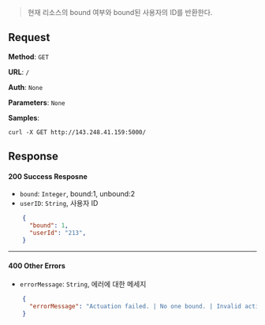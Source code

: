 > 현재 리소스의 bound 여부와 bound된 사용자의 ID를 반환한다. 

## Request

**Method**: `GET`

**URL**: `/`

**Auth**: `None`

**Parameters**: `None`

**Samples**:
```
curl -X GET http://143.248.41.159:5000/
```

## Response

#### 200 Success Resposne
* `bound`: `Integer`, bound:1, unbound:2
* `userID`: `String`, 사용자 ID
```json
    {
      "bound": 1,
      "userId": "213",
    }
```
***
#### 400 Other Errors
* `errorMessage`: `String`, 에러에 대한 메세지
```json
    {
      "errorMessage": "Actuation failed. | No one bound. | Invalid action."
    }
```